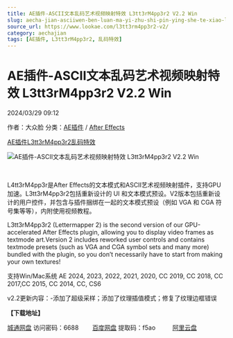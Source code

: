 ```yaml
---
title: AE插件-ASCII文本乱码艺术视频映射特效 L3tt3rM4pp3r2 V2.2 Win
slug: aecha-jian-asciiwen-ben-luan-ma-yi-zhu-shi-pin-ying-she-te-xiao-l3tt3rm4pp3r2-v2-2-win
source_url: https://www.lookae.com/l3tt3rm4pp3r2-v2/
category: aechajian
tags: [AE插件, L3tt3rM4pp3r2, 乱码特效]
---
```

# AE插件-ASCII文本乱码艺术视频映射特效 L3tt3rM4pp3r2 V2.2 Win

2024/03/29 09:12

作者：大众脸
分类：[AE插件](https://www.lookae.com/after-effects/aechajian/) / [After Effects](https://www.lookae.com/after-effects/)

[AE插件](https://www.lookae.com/tag/ae%e6%8f%92%e4%bb%b6/)[L3tt3rM4pp3r2](https://www.lookae.com/tag/l3tt3rm4pp3r2/)[乱码特效](https://www.lookae.com/tag/%e4%b9%b1%e7%a0%81%e7%89%b9%e6%95%88/)

![AE插件-ASCII文本乱码艺术视频映射特效 L3tt3rM4pp3r2 V2.2 Win](https://www.lookae.com/wp-content/uploads/2023/04/L3tt3rM4pp3r.jpg "AE插件-ASCII文本乱码艺术视频映射特效 L3tt3rM4pp3r2 V2.2 Win-LookAE.com")

[﻿﻿﻿](https://cloud.video.taobao.com//play/u/705956171/p/1/e/6/t/1/405413705047.mp4)

L4tt3rM4pp3r是After Effects的文本模式和ASCII艺术视频映射插件，支持GPU加速。L3tt3rM4pp3r2包括重新设计的 UI 和文本模式预设。V2版本包括重新设计的用户控件，并包含与插件捆绑在一起的文本模式预设（例如 VGA 和 CGA 符号集等等），内附使用视频教程。

L3tt3rM4pp3r2 (Lettermapper 2) is the second version of our GPU-accelerated After Effects plugin, allowing you to display video frames as textmode art.Version 2 includes reworked user controls and contains textmode presets (such as VGA and CGA symbol sets and many more) bundled with the plugin, so you don’t necessarily have to start from making your own textures!

支持Win/Mac系统 AE 2024, 2023, 2022, 2021, 2020, CC 2019, CC 2018, CC 2017,CC 2015, CC 2014, CC, CS6

v2.2更新内容：-添加了超级采样；添加了纹理插值模式；修复了纹理边框错误

**【下载地址】**

[城通网盘](https://url70.ctfile.com/f/2827370-1043366056-837378?p=4431) 访问密码：6688        [百度网盘](https://pan.baidu.com/s/1mpgJ0QEK0DjYT0eF_G7RqA?pwd=f5ao) 提取码：f5ao          [阿里云盘](https://www.alipan.com/s/vCJAAKnyurb)
